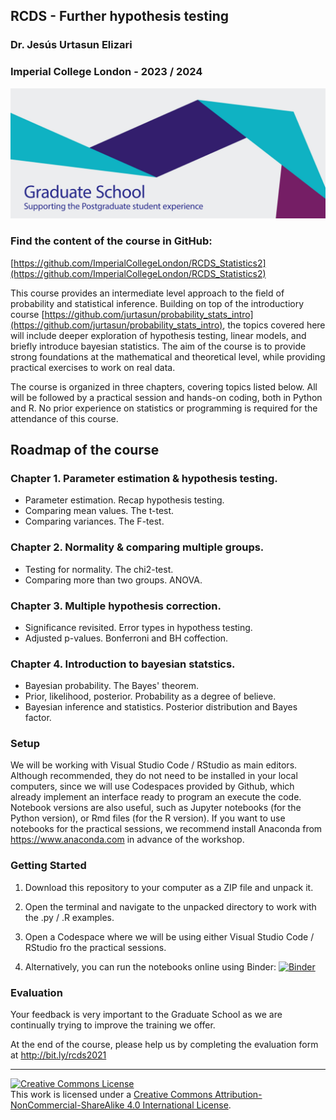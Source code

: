 ## RCDS - Further hypothesis testing

### Dr. Jesús Urtasun Elizari

### Imperial College London - 2023 / 2024

<img src="/readme_figures/grad-school-logo.png">

### Find the content of the course in GitHub:
[https://github.com/ImperialCollegeLondon/RCDS_Statistics2](https://github.com/ImperialCollegeLondon/RCDS_Statistics2)

This course provides an intermediate level approach to the field of probability and statistical inference. 
Building on top of the introductiory course [https://github.com/jurtasun/probability_stats_intro](https://github.com/jurtasun/probability_stats_intro), 
the topics covered here will include deeper exploration of hypothesis testing, linear models, and briefly introduce bayesian statistics. 
The aim of the course is to provide strong foundations at the mathematical and theoretical level, while providing practical exercises to work on real data.

The course is organized in three chapters, covering topics listed below. 
All will be followed by a practical session and hands-on coding, both in Python and R. 
No prior experience on statistics or programming is required for the attendance of this course.

## Roadmap of the course

### Chapter 1. Parameter estimation & hypothesis testing.

- Parameter estimation. Recap hypothesis testing.
- Comparing mean values. The t-test.
- Comparing variances. The F-test.

### Chapter 2. Normality & comparing multiple groups.

- Testing for normality. The chi2-test.
- Comparing more than two groups. ANOVA.

### Chapter 3. Multiple hypothesis correction.

- Significance revisited. Error types in hypothess testing. 
- Adjusted p-values. Bonferroni and BH coffection.

### Chapter 4. Introduction to bayesian statstics.

- Bayesian probability. The Bayes' theorem.
- Prior, likelihood, posterior. Probability as a degree of believe.
- Bayesian inference and statistics. Posterior distribution and Bayes factor.

### Setup

We will be working with Visual Studio Code / RStudio as main editors. Although recommended, they do not need to be installed in your local computers, since we will use Codespaces provided by Github, which already implement an interface ready to program an execute the code.
Notebook versions are also useful, such as Jupyter notebooks (for the Python version), or Rmd files (for the R version). 
If you want to use notebooks for the practical sessions, we recommend install Anaconda from https://www.anaconda.com in advance of the workshop.

### Getting Started

1. Download this repository to your computer as a ZIP file and unpack it.

2. Open the terminal and navigate to the unpacked directory to work with the .py / .R examples.

3. Open a Codespace where we will be using either Visual Studio Code / RStudio fro the practical sessions.

4. Alternatively, you can run the notebooks online using Binder: 
[![Binder](https://mybinder.org/badge_logo.svg)](https://mybinder.org/v2/gh/johnpinney/sampling_and_hypothesis_testing/master?urlpath=lab)

### Evaluation

Your feedback is very important to the Graduate School as we are continually trying to improve the training we offer.

At the end of the course, please help us by completing the evaluation form at http://bit.ly/rcds2021

<hr>
<a rel="license" href="http://creativecommons.org/licenses/by-nc-sa/4.0/"><img alt="Creative Commons License" style="border-width:0" src="https://i.creativecommons.org/l/by-nc-sa/4.0/80x15.png" /></a><br />This work is licensed under a <a rel="license" href="http://creativecommons.org/licenses/by-nc-sa/4.0/">Creative Commons Attribution-NonCommercial-ShareAlike 4.0 International License</a>.
